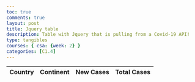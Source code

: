 ```yaml
---
toc: true
comments: true
layout: post
title: Jquery table
description: Table with Jquery that is pulling from a Covid-19 API!
type: tangibles
courses: { csa: {week: 2} }
categories: [C1.4]
---
```


<head>
    <link rel="stylesheet" type="text/css" href="https://cdn.datatables.net/1.13.4/css/jquery.dataTables.min.css">
    <script type="text/javascript" language="javascript" src="https://code.jquery.com/jquery-3.6.0.min.js"></script>
    <script>var define = null;</script>
    <script type="text/javascript" language="javascript" src="https://cdn.datatables.net/1.13.4/js/jquery.dataTables.min.js"></script>
</head>
<body>
    <table id="covidTable" class="display" style="width:100%">
        <thead>
            <tr>
                <th>Country</th>
                <th>Continent</th>
                <th>New Cases</th>
                <th>Total Cases</th>
            </tr>
        </thead>
        <tbody>
        </tbody>
    </table>
    <script>
        const settings = {
            async: true,
            crossDomain: true,
            url: 'https://covid-193.p.rapidapi.com/statistics',
            method: 'GET',
            headers: {
                'X-RapidAPI-Key': '1748ee8916mshe4a05c6edb7af0ap1399f4jsn23f82b0ddfa3',
                'X-RapidAPI-Host': 'covid-193.p.rapidapi.com'
            }
        };
        $.ajax(settings).done(function (response) {
            console.log(response);
            if (response && response.response) {
                const data = response.response;
                const table = $('#covidTable').DataTable({
                    data: data,
                    columns: [
                        { data: 'country' },
                        { data: 'continent' },
                        { data: 'cases.new' },
                        { data: 'cases.total' },
                    ]
                });
            }
        });
    </script>
</body>
